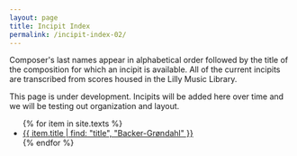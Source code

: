 ```yaml
---
layout: page
title: Incipit Index
permalink: /incipit-index-02/
---
```


<div class="toc">
  <p>Composer's last names appear in alphabetical order followed by the title of the composition for which an incipit is available. All of the current incipits are transcribed from scores housed in the Lilly Music Library.</p>
  <p>This page is under development. Incipits will be added here over time and we will be testing out organization and layout.</p>
  <ul class="texts">
 {% for item in site.texts %} 
    <li class="text-title">
      <a href="{{ site.baseurl }}{{ item.url }}">
        {{ item.title | find: "title", "Backer-Grøndahl" }}
      </a>
    </li>
  {% endfor %}
 


  </ul>
</div>

